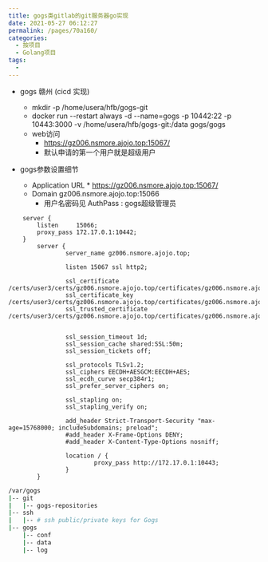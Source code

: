 ```yaml
---
title: gogs类gitlab的git服务器go实现
date: 2021-05-27 06:12:27
permalink: /pages/70a160/
categories:
  - 按项目
  - Golang项目
tags:
  - 
---
```



* gogs 赣州 (cicd 实现)
  * mkdir -p /home/usera/hfb/gogs-git
  * docker run --restart always -d --name=gogs -p 10442:22 -p 10443:3000 -v /home/usera/hfb/gogs-git:/data gogs/gogs
  * web访问
    * https://gz006.nsmore.ajojo.top:15067/
    * 默认申请的第一个用户就是超级用户


* gogs参数设置细节
  * Application URL * https://gz006.nsmore.ajojo.top:15067/
  * Domain gz006.nsmore.ajojo.top:15066
    * 用户名密码见 AuthPass : gogs超级管理员






``` nginx
    server {
        listen     15066;
        proxy_pass 172.17.0.1:10442;
    }
        server {
                server_name gz006.nsmore.ajojo.top;

                listen 15067 ssl http2;

                ssl_certificate /certs/user3/certs/gz006.nsmore.ajojo.top/certificates/gz006.nsmore.ajojo.top.crt;
                ssl_certificate_key /certs/user3/certs/gz006.nsmore.ajojo.top/certificates/gz006.nsmore.ajojo.top.key;
                ssl_trusted_certificate /certs/user3/certs/gz006.nsmore.ajojo.top/certificates/gz006.nsmore.ajojo.top.crt;


                ssl_session_timeout 1d;
                ssl_session_cache shared:SSL:50m;
                ssl_session_tickets off;

                ssl_protocols TLSv1.2;
                ssl_ciphers EECDH+AESGCM:EECDH+AES;
                ssl_ecdh_curve secp384r1;
                ssl_prefer_server_ciphers on;

                ssl_stapling on;
                ssl_stapling_verify on;

                add_header Strict-Transport-Security "max-age=15768000; includeSubdomains; preload";
                #add_header X-Frame-Options DENY;
                #add_header X-Content-Type-Options nosniff;

                location / {
                        proxy_pass http://172.17.0.1:10443; 
                }
        }
```

``` bash
/var/gogs
|-- git
|   |-- gogs-repositories
|-- ssh
|   |-- # ssh public/private keys for Gogs
|-- gogs
    |-- conf
    |-- data
    |-- log
```
